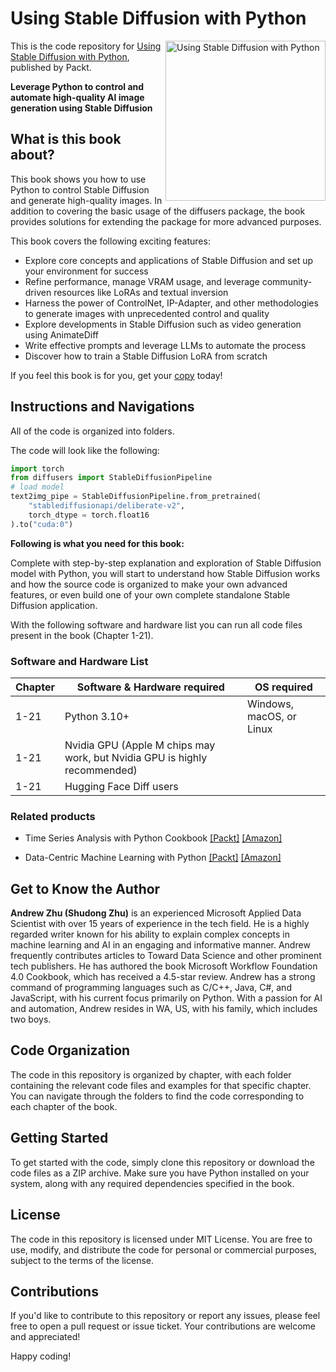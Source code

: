 
# Using Stable Diffusion with Python

<a href="https://www.packtpub.com/product/using-stable-diffusion-with-python/9781835086377"><img src="https://m.media-amazon.com/images/I/81qJBJlgGEL._SL1500_.jpg" alt="Using Stable Diffusion with Python" height="256px" align="right"></a>

This is the code repository for [Using Stable Diffusion with Python](https://www.packtpub.com/product/using-stable-diffusion-with-python/9781835086377), published by Packt.

**Leverage Python to control and automate high-quality AI image generation using Stable Diffusion**

## What is this book about?

This book shows you how to use Python to control Stable Diffusion and generate high-quality images. In addition to covering the basic usage of the diffusers package, the book provides solutions for extending the package for more advanced purposes.

This book covers the following exciting features: 
* Explore core concepts and applications of Stable Diffusion and set up your environment for success
* Refine performance, manage VRAM usage, and leverage community-driven resources like LoRAs and textual inversion
* Harness the power of ControlNet, IP-Adapter, and other methodologies to generate images with unprecedented control and quality
* Explore developments in Stable Diffusion such as video generation using AnimateDiff
* Write effective prompts and leverage LLMs to automate the process
* Discover how to train a Stable Diffusion LoRA from scratch

If you feel this book is for you, get your [copy](https://www.amazon.com/Using-Stable-Diffusion-Python-Generation/dp/1835086373/ref=sr_1_1?sr=8-1) today!

## Instructions and Navigations
All of the code is organized into folders.

The code will look like the following:
```python
import torch
from diffusers import StableDiffusionPipeline
# load model
text2img_pipe = StableDiffusionPipeline.from_pretrained(
    "stablediffusionapi/deliberate-v2",
    torch_dtype = torch.float16
).to("cuda:0")
```

**Following is what you need for this book:**

Complete with step-by-step explanation and exploration of Stable Diffusion model with Python, you will start to understand how Stable Diffusion works and how the source code is organized to make your own advanced features, or even build one of your own complete standalone Stable Diffusion application.

With the following software and hardware list you can run all code files present in the book (Chapter 1-21).

### Software and Hardware List

| Chapter  | Software & Hardware required                                                                    | OS required             |
| -------- | -------------------------------------------------------------------------------------| -----------------------------------|
|  	1-21	   |   	Python 3.10+                                			  | Windows, macOS, or Linux | 		
|  	1-21	   |   	Nvidia GPU (Apple M chips may work, but Nvidia GPU is highly recommended)                        | | 		
|  	1-21	   |   	Hugging Face Diff users                               			  | | 		

### Related products <Other books you may enjoy>
* Time Series Analysis with Python Cookbook  [[Packt]](https://www.packtpub.com/product/time-series-analysis-with-python-cookbook/9781801075541) [[Amazon]](https://www.amazon.com/Time-Analysis-Python-Cookbook-exploratory/dp/1801075549/ref=tmm_pap_swatch_0?_encoding=UTF8&sr=8-1)
  
* Data-Centric Machine Learning with Python  [[Packt]](https://www.packtpub.com/product/data-centric-machine-learning-with-python/9781804618127) [[Amazon]](https://www.amazon.com/Data-Centric-Machine-Learning-Python-high-quality/dp/1804618128/ref=tmm_pap_swatch_0?_encoding=UTF8&sr=8-1)
  
## Get to Know the Author
**Andrew Zhu (Shudong Zhu)** is an experienced Microsoft Applied Data Scientist with over 15 years of experience in the tech field. He is a highly regarded writer known for his ability to explain complex concepts in machine learning and AI in an engaging and informative manner. Andrew frequently contributes articles to Toward Data Science and other prominent tech publishers. He has authored the book Microsoft Workflow Foundation 4.0 Cookbook, which has received a 4.5-star review. Andrew has a strong command of programming languages such as C/C++, Java, C#, and JavaScript, with his current focus primarily on Python. With a passion for AI and automation, Andrew resides in WA, US, with his family, which includes two boys.



**Code Organization**
-------------------

The code in this repository is organized by chapter, with each folder containing the relevant code files and examples for that specific chapter. You can navigate through the folders to find the code corresponding to each chapter of the book.

**Getting Started**
---------------

To get started with the code, simply clone this repository or download the code files as a ZIP archive. Make sure you have Python installed on your system, along with any required dependencies specified in the book.

**License**
-------

The code in this repository is licensed under MIT License. You are free to use, modify, and distribute the code for personal or commercial purposes, subject to the terms of the license.

**Contributions**
------------

If you'd like to contribute to this repository or report any issues, please feel free to open a pull request or issue ticket. Your contributions are welcome and appreciated!


Happy coding!
